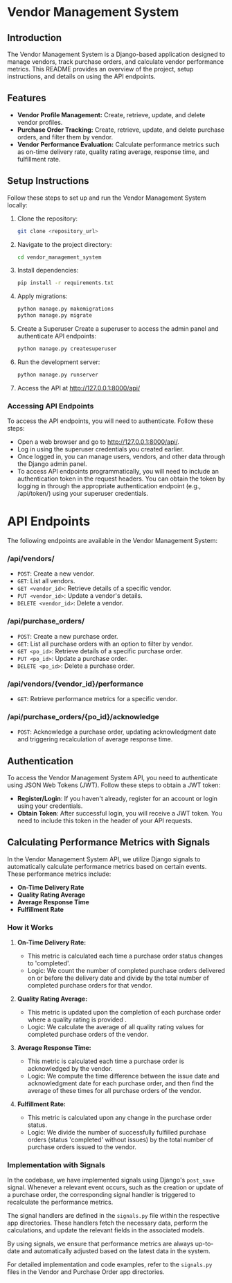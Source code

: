 # Vendor Management System

## Introduction
The Vendor Management System is a Django-based application designed to manage vendors, track purchase orders, and calculate vendor performance metrics. This README provides an overview of the project, setup instructions, and details on using the API endpoints.

## Features
- **Vendor Profile Management:** Create, retrieve, update, and delete vendor profiles.
- **Purchase Order Tracking:** Create, retrieve, update, and delete purchase orders, and filter them by vendor.
- **Vendor Performance Evaluation:** Calculate performance metrics such as on-time delivery rate, quality rating average, response time, and fulfillment rate.

## Setup Instructions
Follow these steps to set up and run the Vendor Management System locally:

1. Clone the repository:
    ```bash
    git clone <repository_url>

2. Navigate to the project directory:
    ```bash
    cd vendor_management_system

3. Install dependencies:
    ```bash
    pip install -r requirements.txt

4. Apply migrations:
    ```bash
    python manage.py makemigrations
    python manage.py migrate

5. Create a Superuser
Create a superuser to access the admin panel and authenticate API endpoints:

    ```bash
    python manage.py createsuperuser

6. Run the development server:
    ```bash
    python manage.py runserver

7. Access the API at http://127.0.0.1:8000/api/

### Accessing API Endpoints
To access the API endpoints, you will need to authenticate. Follow these steps:

- Open a web browser and go to http://127.0.0.1:8000/api/.
- Log in using the superuser credentials you created earlier.
- Once logged in, you can manage users, vendors, and other data through the Django admin panel.
- To access API endpoints programmatically, you will need to include an authentication token in the request headers. You can obtain the token by logging in through the appropriate authentication endpoint (e.g., /api/token/) using your superuser credentials.


# API Endpoints
The following endpoints are available in the Vendor Management System:

### /api/vendors/

- `POST`: Create a new vendor.
- `GET`: List all vendors.
- `GET <vendor_id>`: Retrieve details of a specific vendor.
- `PUT <vendor_id>`: Update a vendor's details.
- `DELETE <vendor_id>`: Delete a vendor.

### /api/purchase_orders/

- `POST`: Create a new purchase order.
- `GET`: List all purchase orders with an option to filter by vendor.
- `GET <po_id>`: Retrieve details of a specific purchase order.
- `PUT <po_id>`: Update a purchase order.
- `DELETE <po_id>`: Delete a purchase order.

### /api/vendors/{vendor_id}/performance

- `GET`: Retrieve performance metrics for a specific vendor.

### /api/purchase_orders/{po_id}/acknowledge

- `POST`: Acknowledge a purchase order, updating acknowledgment date and triggering recalculation of average response time.

## Authentication
To access the Vendor Management System API, you need to authenticate using JSON Web Tokens (JWT). Follow these steps to obtain a JWT token:

- **Register/Login**: If you haven't already, register for an account or login using your credentials.
- **Obtain Token**: After successful login, you will receive a JWT token. You need to include this token in the header of your API requests.

## Calculating Performance Metrics with Signals

In the Vendor Management System API, we utilize Django signals to automatically calculate performance metrics based on certain events. These performance metrics include:

- **On-Time Delivery Rate**
- **Quality Rating Average**
- **Average Response Time**
- **Fulfillment Rate**

### How it Works

1. **On-Time Delivery Rate:**
   - This metric is calculated each time a purchase order status changes to 'completed'.
   - Logic: We count the number of completed purchase orders delivered on or before the delivery date and divide by the total number of completed purchase orders for that vendor.

2. **Quality Rating Average:**
   - This metric is updated upon the completion of each purchase order where a quality rating is provided .
   - Logic: We calculate the average of all quality rating values for completed purchase orders of the vendor.

3. **Average Response Time:**
   - This metric is calculated each time a purchase order is acknowledged by the vendor.
   - Logic: We compute the time difference between the issue date and acknowledgment date for each purchase order, and then find the average of these times for all purchase orders of the vendor.

4. **Fulfillment Rate:**
   - This metric is calculated upon any change in the purchase order status.
   - Logic: We divide the number of successfully fulfilled purchase orders (status 'completed' without issues) by the total number of purchase orders issued to the vendor.

### Implementation with Signals

In the codebase, we have implemented signals using Django's `post_save` signal. Whenever a relevant event occurs, such as the creation or update of a purchase order, the corresponding signal handler is triggered to recalculate the performance metrics.

The signal handlers are defined in the `signals.py` file within the respective app directories. These handlers fetch the necessary data, perform the calculations, and update the relevant fields in the associated models.

By using signals, we ensure that performance metrics are always up-to-date and automatically adjusted based on the latest data in the system.

For detailed implementation and code examples, refer to the `signals.py` files in the Vendor and Purchase Order app directories.
